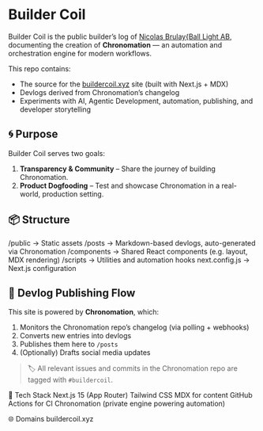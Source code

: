 # Builder Coil

Builder Coil is the public builder’s log of [Nicolas Brulay{Ball Light AB](https://github.com/BallLightningAB), documenting the creation of **Chronomation** — an automation and orchestration engine for modern workflows.

This repo contains:

- The source for the [buildercoil.xyz](https://buildercoil.xyz) site (built with Next.js + MDX)
- Devlogs derived from Chronomation’s changelog
- Experiments with AI, Agentic Development, automation, publishing, and developer storytelling

## 🌀 Purpose

Builder Coil serves two goals:

1. **Transparency & Community** – Share the journey of building Chronomation.
2. **Product Dogfooding** – Test and showcase Chronomation in a real-world, production setting.

## 📦 Structure

/public → Static assets
/posts → Markdown-based devlogs, auto-generated via Chronomation
/components → Shared React components (e.g. layout, MDX rendering)
/scripts → Utilities and automation hooks
next.config.js → Next.js configuration


## 🔄 Devlog Publishing Flow

This site is powered by **Chronomation**, which:

1. Monitors the Chronomation repo’s changelog (via polling + webhooks)
2. Converts new entries into devlogs
3. Publishes them here to `/posts`
4. (Optionally) Drafts social media updates

> 🏷️ All relevant issues and commits in the Chronomation repo are tagged with `#buildercoil`.

🧠 Tech Stack
Next.js 15 (App Router)
Tailwind CSS
MDX for content
GitHub Actions for CI
Chronomation (private engine powering automation)

🌐 Domains
buildercoil.xyz
